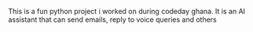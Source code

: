 This is a fun python project i worked on during codeday ghana. It is an AI assistant that can send emails, reply to voice queries and others